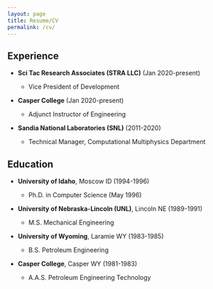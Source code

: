 ```yaml
---
layout: page
title: Resume/CV
permalink: /cv/
---
```


## Experience

* **Sci Tac Research Associates (STRA LLC)** (Jan 2020-present)
  * Vice President of Development

* **Casper College** (Jan 2020-present)
  * Adjunct Instructor of Engineering

* **Sandia National Laboratories (SNL)** (2011-2020)
  * Technical Manager, Computational Multiphysics Department

## Education

* **University of Idaho**, Moscow ID (1994-1996)
  * Ph.D. in Computer Science (May 1996)

* **University of Nebraska-Lincoln (UNL)**, Lincoln NE (1989-1991)
  * M.S. Mechanical Engineering

* **University of Wyoming**, Laramie WY (1983-1985)
  * B.S. Petroleum Engineering

* **Casper College**, Casper WY (1981-1983)
  * A.A.S. Petroleum Engineering Technology
